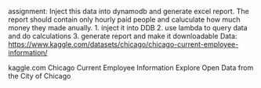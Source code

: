 assignment: Inject this data into dynamodb and generate excel report. The report should contain only hourly paid people and caluculate how much money they made anually.
	1. inject  it into DDB
	2. use lambda to query data and do calculations
	3. generate report  and make it downloadable
Data:  https://www.kaggle.com/datasets/chicago/chicago-current-employee-information/

kaggle.com
Chicago Current Employee Information
Explore Open Data from the City of Chicago